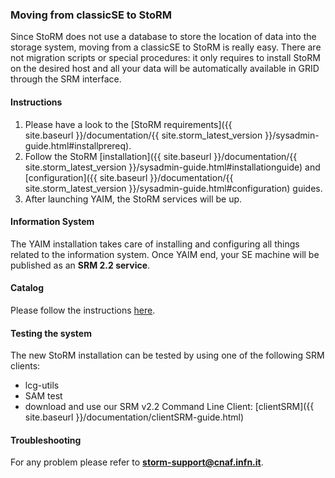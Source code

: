 ### Moving from classicSE to StoRM

Since StoRM does not use a database to store the location of data into the storage system, moving from a classicSE to StoRM is really easy. There are not migration scripts or special procedures: it only requires to install StoRM on the desired host and all your data will be automatically available in GRID through the SRM interface.

#### Instructions

1. Please have a look to the [StoRM requirements]({{ site.baseurl }}/documentation/{{ site.storm_latest_version }}/sysadmin-guide.html#installprereq).
1. Follow the StoRM [installation]({{ site.baseurl }}/documentation/{{ site.storm_latest_version }}/sysadmin-guide.html#installationguide) and [configuration]({{ site.baseurl }}/documentation/{{ site.storm_latest_version }}/sysadmin-guide.html#configuration) guides.
1. After launching YAIM, the StoRM services will be up.

#### Information System

The YAIM installation takes care of installing and configuring all things related to the information system. Once YAIM end, your SE machine will be published as an **SRM 2.2 service**.

#### Catalog

Please follow the instructions [here](https://twiki.cern.ch/twiki/bin/view/LCG/ChangeSeName).

#### Testing the system

The new StoRM installation can be tested by using one of the following SRM clients:

* lcg-utils
* SAM test
* download and use our SRM v2.2 Command Line Client: [clientSRM]({{ site.baseurl }}/documentation/clientSRM-guide.html)

#### Troubleshooting

For any problem please refer to **storm-support@cnaf.infn.it**.
